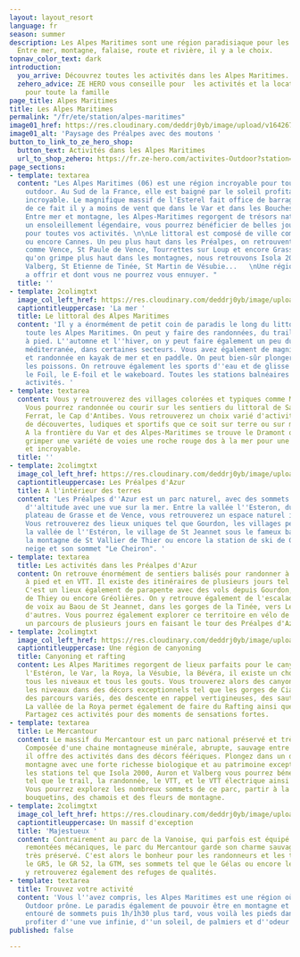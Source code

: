```yaml
---
layout: layout_resort
language: fr
season: summer
description: Les Alpes Maritimes sont une région paradisiaque pour les activités outdoor.
  Entre mer, montagne, falaise, route et rivière, il y a le choix.
topnav_color_text: dark
introduction:
  you_arrive: Découvrez toutes les activités dans les Alpes Maritimes.
  zehero_advice: ZE HERO vous conseille pour  les activités et la location des équipements
    pour toute la famille
page_title: Alpes Maritimes
title: Les Alpes Maritimes
permalink: "/fr/ete/station/alpes-maritimes"
image01_href: https://res.cloudinary.com/deddrj0yb/image/upload/v1642673632/website/summer/fabien-bazanegue-Q4OpZgSqm2I-unsplash_vseflx.jpg
image01_alt: 'Paysage des Préalpes avec des moutons '
button_to_link_to_ze_hero_shop:
  button_text: Activités dans les Alpes Maritimes
  url_to_shop_zehero: https://fr.ze-hero.com/activites-Outdoor?station=Alpes+Maritimes+%2806%29&calessonstype=all&catypegenderlistsummer=all&calessonsactivitytype=Trail&start-date=
page_sections:
- template: textarea
  content: "Les Alpes Maritimes (06) est une région incroyable pour toutes les activités
    outdoor. Au Sud de la France, elle est baigné par le soleil profitant d'un climat
    incroyable. Le magnifique massif de l'Esterel fait office de barrage au mistral,
    de ce fait il y a moins de vent que dans le Var et dans les Bouches du Rhône.
    Entre mer et montagne, les Alpes-Maritimes regorgent de trésors naturels. Avec
    un ensoleillement légendaire, vous pourrez bénéficier de belles journées de soleil
    pour toutes vos activités. \n\nLe littoral est composé de ville comme Nice, Antibes
    ou encore Cannes. Un peu plus haut dans les Préalpes, on retrouvent des villes
    comme Vence, St Paule de Vence, Tourrettes sur Loup et encore Grasse. Et lorsque
    qu'on grimpe plus haut dans les montagnes, nous retrouvons Isola 2000, Auron,
    Valberg, St Etienne de Tinée, St Martin de Vésubie...   \nUne région qui a beaucoup
    a offrir et dont vous ne pourrez vous ennuyer. "
  title: ''
- template: 2colimgtxt
  image_col_left_href: https://res.cloudinary.com/deddrj0yb/image/upload/v1642687610/website/summer/romain-gal-0W-fADtvFuk-unsplash_h5vu9x.jpg
  captiontitleuppercase: 'La mer '
  title: Le littoral des Alpes Maritimes
  content: 'Il y a énormément de petit coin de paradis le long du littoral qui longe
    toute les Alpes Maritimes. On peut y faire des randonnées, du trail et de la course
    à pied. L''automne et l''hiver, on y peut faire également un peu du surf sur la
    méditerranée, dans certaines secteurs. Vous avez également de magnifiques balades
    et randonnée en kayak de mer et en paddle. On peut bien-sûr plonger et aller observer
    les poissons. On retrouve également les sports d''eau et de glisse comme le kite,
    le Foil, le E-foil et le wakeboard. Toutes les stations balnéaires offrent différentes
    activités. '
- template: textarea
  content: Vous y retrouverez des villages colorées et typiques comme Menton ou Eze.
    Vous pourrez randonnée ou courir sur les sentiers du littoral de Saint Jean Cap
    Ferrat, le Cap d'Antibes. Vous retrouverez un choix varié d'activités sensationnelles,
    de découvertes, ludiques et sportifs que ce soit sur terre ou sur mer sur le littoral.
    A la frontière du Var et des Alpes-Maritimes se trouve le Dramont où vous pourrez
    grimper une variété de voies une roche rouge dos à la mer pour une vue unique
    et incroyable.
  title: ''
- template: 2colimgtxt
  image_col_left_href: https://res.cloudinary.com/deddrj0yb/image/upload/v1642673633/website/summer/niklas-ohlrogge-wtgjxJCZM3A-unsplash_qdfybq.jpg
  captiontitleuppercase: Les Préalpes d'Azur
  title: A l'intérieur des terres
  content: 'Les Préalpes d''Azur est un parc naturel, avec des sommets à environ 1800m
    d''altitude avec une vue sur la mer. Entre la vallée l''Esteron, du Loup et les
    plateau de Grasse et de Vence, vous retrouverez un espace naturel incroyable.
    Vous retrouverez des lieux uniques tel que Gourdon, les villages perchés dans
    la vallée de l''Estéron, le village de St Jeannet sous le fameux baou de St Jeannet,
    la montagne de St Vallier de Thier ou encore la station de ski de Gréolières les
    neige et son sommet "Le Cheiron". '
- template: textarea
  title: Les activités dans les Préalpes d'Azur
  content: On retrouve énormément de sentiers balisés pour randonner à pied, en course
    à pied et en VTT. Il existe des itinéraires de plusieurs jours tel que la Maralpine.
    C'est un lieux également de parapente avec des vols depuis Gourdon, Saint Vallier
    de Thiey ou encore Gréolières. On y retrouve également de l'escalade avec énormément
    de voix au Baou de St Jeannet, dans les gorges de la Tinée, vers Levens et bien
    d'autres. Vous pourrez également explorer ce territoire en vélo de route avec
    un parcours de plusieurs jours en faisant le tour des Préalpes d'Azur.
- template: 2colimgtxt
  image_col_left_href: https://res.cloudinary.com/deddrj0yb/image/upload/v1638883620/website/summer/Canyoning-activite-famille_ov6myx.jpg
  captiontitleuppercase: Une région de canyoning
  title: Canyoning et rafting
  content: Les Alpes Maritimes regorgent de lieux parfaits pour le canyoning. Entre
    l'Estéron, le Var, la Roya, la Vésubie, la Bévéra, il existe un choix énorme pour
    tous les niveaux et tous les gouts. Vous trouverez alors des canyonings pour tous
    les niveaux dans des décors exceptionnels tel que les gorges de Cians. On y retrouve
    des parcours variés, des descente en rappel vertigineuses, des sauts et des toboggans.
    La vallée de la Roya permet également de faire du Rafting ainsi que de l'hydrospeed.
    Partagez ces activités pour des moments de sensations fortes.
- template: textarea
  title: Le Mercantour
  content: Le massif du Mercantour est un parc national préservé et très sauvage.
    Composée d'une chaine montagneuse minérale, abrupte, sauvage entre sapin et mélèze,
    il offre des activités dans des décors féériques. Plongez dans un décors d'une
    montagne avec une forte richesse biologique et au patrimoine exceptionnel. Avec
    les stations tel que Isola 2000, Auron et Valberg vous pourrez bénéficier d'activité
    tel que le trail, la randonnée, le VTT, et le VTT électrique ainsi que bien d'autres.
    Vous pourrez explorez les nombreux sommets de ce parc, partir à la recherche des
    bouquetins, des chamois et des fleurs de montagne.
- template: 2colimgtxt
  image_col_left_href: https://res.cloudinary.com/deddrj0yb/image/upload/v1642673635/website/summer/hugo-vidal-OlB2K5n92KQ-unsplash_n0wlqf.jpg
  captiontitleuppercase: Un massif d'exception
  title: 'Majestueux '
  content: Contrairement au parc de la Vanoise, qui parfois est équipé de nombreuses
    remontées mécaniques, le parc du Mercantour garde son charme sauvage et reste
    très préservé. C'est alors le bonheur pour les randonneurs et les traileurs. Entre
    le GR5, le GR 52, la GTM, ses sommets tel que le Gélas ou encore le Ténibre, vous
    y retrouverez également des refuges de qualités.
- template: textarea
  title: Trouvez votre activité
  content: 'Vous l''avez compris, les Alpes Maritimes est une région où l''activité
    Outdoor prône. Le paradis également de pouvoir être en montagne et de randonnée
    entouré de sommets puis 1h/1h30 plus tard, vous voilà les pieds dans la mer à
    profiter d''une vue infinie, d''un soleil, de palmiers et d''odeur de pins. '
published: false

---
```


